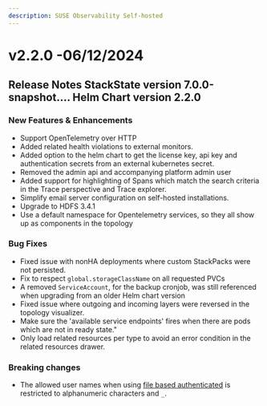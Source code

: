 ```yaml
---
description: SUSE Observability Self-hosted
---
```


# v2.2.0 -06/12/2024

## Release Notes StackState version 7.0.0-snapshot.... Helm Chart version 2.2.0

### New Features & Enhancements
* Support OpenTelemetry over HTTP
* Added related health violations to external monitors.
* Added option to the helm chart to get the license key, api key and authentication secrets from an external kubernetes secret.
* Removed the admin api and accompanying platform admin user
* Added support for highlighting of Spans which match the search criteria in the Trace perspective and Trace explorer.
* Simplify email server configuration on self-hosted installations.
* Upgrade to HDFS 3.4.1
* Use a default namespace for Opentelemetry services, so they all show up as components in the topology

### Bug Fixes
* Fixed issue with nonHA deployments where custom StackPacks were not persisted.
* Fix to respect `global.storageClassName` on all requested PVCs
* A removed `ServiceAccount`, for the backup cronjob, was still referenced when upgrading from an older Helm chart version
* Fixed issue where outgoing and incoming layers were reversed in the topology visualizer.
* Make sure the 'available service endpoints' fires when there are pods which are not in ready state."
* Only load related resources per type to avoid an error condition in the related resources drawer.

### Breaking changes
* The allowed user names when using [file based authenticated](/setup/security/authentication/file.md) is restricted to alphanumeric characters and `_`.
